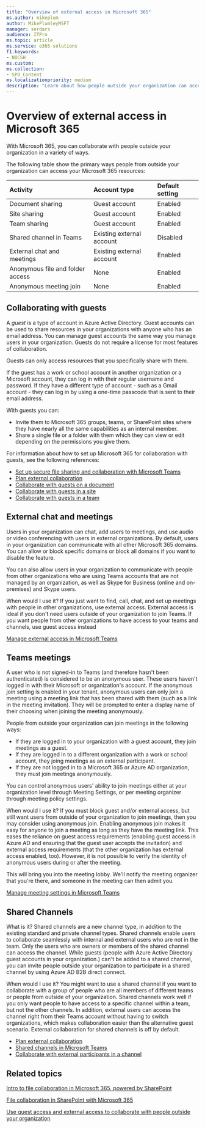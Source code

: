 ```yaml
---
title: "Overview of external access in Microsoft 365"
ms.author: mikeplum
author: MikePlumleyMSFT
manager: serdars
audience: ITPro
ms.topic: article
ms.service: o365-solutions
f1.keywords:
- NOCSH
ms.custom: 
ms.collection: 
- SPO_Content
ms.localizationpriority: medium
description: "Learn about how people outside your organization can access your Microsoft 365 subscription."
---
```


# Overview of external access in Microsoft 365

With Microsoft 365, you can collaborate with people outside your organization in a variety of ways. 

The following table show the primary ways people from outside your organization can access your Microsoft 365 resources:

|Activity|Account type|Default setting|
|:-------|:-----------|:--------------|
|Document sharing|Guest account|Enabled|
|Site sharing|Guest account|Enabled|
|Team sharing|Guest account|Enabled|
|Shared channel in Teams|Existing external account|Disabled|
|External chat and meetings|Existing external account|Enabled|
|Anonymous file and folder access|None|Enabled|
|Anonymous meeting join|None|Enabled|

## Collaborating with guests

A *guest* is a type of account in Azure Active Directory. Guest accounts can be used to share resources in your organizations with anyone who has an email address. You can manage guest accounts the same way you manage users in your organization. Guests do not require a license for most features of collaboration. 

Guests can only access resources that you specifically share with them.

If the guest has a work or school account in another organization or a Microsoft account, they can log in with their regular username and password. If they have a different type of account - such as a Gmail account - they can log in by using a one-time passcode that is sent to their email address.

With guests you can:

- Invite them to Microsoft 365 groups, teams, or SharePoint sites where they have nearly all the same capabilities as an internal member.
- Share a single file or a folder with them which they can view or edit depending on the permissions you give them.

For information about how to set up Microsoft 365 for collaboration with guests, see the following references:

- [Set up secure file sharing and collaboration with Microsoft Teams](/microsoft-365/solutions/setup-secure-collaboration-with-teams)
- [Plan external collaboration](/microsoft-365/solutions/plan-external-collaboration)
- [Collaborate with guests on a document](/microsoft-365/solutions/collaborate-on-documents)
- [Collaborate with guests in a site](/microsoft-365/solutions/collaborate-in-site)
- [Collaborate with guests in a team](/microsoft-365/solutions/collaborate-as-team)
 
## External chat and meetings

Users in your organization can chat, add users to meetings, and use audio or video conferencing with users in external organizations. By default, users in your organization can communicate with all other Microsoft 365 domains. You can allow or block specific domains or block all domains if you want to disable the feature.

You can also allow users in your organization to communicate with people from other organizations who are using Teams accounts that are not managed by an organization, as well as Skype for Business (online and on-premises) and Skype users.




When would I use it? If you just want to find, call, chat, and set up meetings with people in other organizations, use external access. External access is ideal if you don't need users outside of your organization to join Teams. If you want people from other organizations to have access to your teams and channels, use guest access instead 


[Manage external access in Microsoft Teams](/microsoftteams/manage-external-access)
 

## Teams meetings 

A user who is not signed-in to Teams (and therefore hasn't been authenticated) is considered to be an anonymous user. These users  haven't logged in with their Microsoft or organization's account.  If the anonymous join setting is enabled in your tenant, anonymous users can only join a meeting using a meeting link that has been shared with them (such as a link in the meeting invitation). They will be prompted to enter a display name of their choosing when joining the meeting anonymously. 

People from outside your organization can join meetings in the following ways:

- If they are logged in to your organization with a guest account, they join meetings as a guest.
- If they are logged in to a different organization with a work or school account, they joing meetings as an external participant.
- If they are not logged in to a Microsoft 365 or Azure AD organization, they must join meetings anonymously.


You can control anonymous users' ability to join meetings either at your organization level through Meeting Settings, or per meeting organizer through meeting policy settings. 

When would I use it?  If you must block guest and/or external access, but still want users from outside of your organization to join meetings, then you may consider using anonymous join. Enabling anonymous join makes it easy for anyone to join a meeting as long as they have the meeting link. This eases the reliance on guest access requirements (enabling guest access in Azure AD and ensuring that the guest user accepts the invitaiton) and external access requirements (that the other organization has external access enabled, too). However, it is not possible to verify the identity of anonymous users during or after the meeting. 

This will bring you into the meeting lobby. We'll notify the meeting organizer that you're there, and someone in the meeting can then admit you.

[Manage meeting settings in Microsoft Teams](/microsoftteams/meeting-settings-in-teams)


## Shared Channels 

What is it? Shared channels are a new channel type, in addition to the existing standard and private channel types. Shared channels enable users to collaborate seamlessly with internal and external users who are not in the team. Only the users who are owners or members of the shared channel can access the channel. While guests (people with Azure Active Directory guest accounts in your organization.) can't be added to a shared channel, you can invite people outside your organization to participate in a shared channel by using Azure AD B2B direct connect. 

When would I use it? You might want to use a shared channel if you want to collaborate with a group of people who are all members of different teams or people from outside of your organization. Shared channels work well if you only want people to have access to a specific channel within a team, but not the other channels. In addition, external users can access the channel right from their Teams account without having to switch organizations, which makes collaboration easier than the alternative guest scenario. External collaboration for shared channels is off by default. 


- [Plan external collaboration](/microsoft-365/solutions/plan-external-collaboration)
- [Shared channels in Microsoft Teams](/MicrosoftTeams/shared-channels)
- [Collaborate with external participants in a channel](/microsoft-365/solutions/collaborate-teams-direct-connect)

## Related topics

[Intro to file collaboration in Microsoft 365, powered by SharePoint](/sharepoint/intro-to-file-collaboration)

[File collaboration in SharePoint with Microsoft 365](/sharepoint/deploy-file-collaboration)

[Use guest access and external access to collaborate with people outside your organization](/microsoftteams/communicate-with-users-from-other-organizations)
 